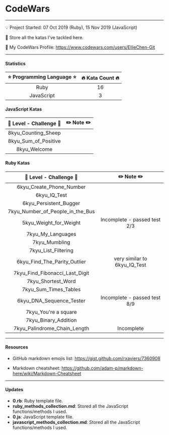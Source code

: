 # CodeWars

---
:bulb: Project Started: 07 Oct 2019 (Ruby), 15 Nov 2019 (JavaScript)

:love_letter: Store all the katas I've tackled here.

:whale: My CodeWars Profile: https://www.codewars.com/users/EllieChen-Git

---
#### Statistics

|    :star: Programming Language :star:        |     :fire: Kata Count :fire:     | 
|:--------------------------------------------:|:--------------------------------:|
|                Ruby                          |               16                 | 
|                JavaScript                    |                3                 | 

#### JavaScript Katas

|   :rocket: Level - Challenge :rocket:        |   :pencil2: Note :pencil2:       | 
|:--------------------------------------------:|:--------------------------------:|
|     8kyu_Counting_Sheep                      |                                  |
|     8kyu_Sum_of_Positive                     |                                  |
|     8kyu_Welcome                             |                                  |

#### Ruby Katas

|   :rocket: Level - Challenge :rocket:        |   :pencil2: Note :pencil2:       | 
|:--------------------------------------------:|:--------------------------------:|
|     6kyu_Create_Phone_Number                 |                                  |
|     6kyu_IQ_Test                             |                                  |
|     6kyu_Persistent_Bugger                   |                                  |
|     7kyu_Number_of_People_in_the_Bus         |                                  |
|     5kyu_Weight_for_Weight                   |    Incomplete - passed test 2/3  |
|     7kyu_My_Languages                        |                                  |
|     7kyu_Mumbling                            |                                  |
|     7kyu_List_Filtering                      |                                  |
|     6kyu_Find_The_Parity_Outlier             |    very similar to 6kyu_IQ_Test  |
|     7kyu_Find_Fibonacci_Last_Digit           |                                  |
|     7kyu_Shortest_Word                       |                                  |
|     7kyu_Sum_Times_Tables                    |                                  |
|     6kyu_DNA_Sequence_Tester                 |    Incomplete - passed test 8/9  |
|     7kyu_You're a square                     |                                  |
|     7kyu_Binary_Addition                     |                                  |
|     7kyu_Palindrome_Chain_Length             |    Incomplete                    |
---
#### Resources

- GitHub markdown emojis list: https://gist.github.com/rxaviers/7360908

- Markdown cheatsheet: https://github.com/adam-p/markdown-here/wiki/Markdown-Cheatsheet

---
#### Updates

- __0.rb__: Ruby template file.
- __ruby_methods_collection.md__: Stored all the JavaScript functions/methods I used.
- __0.js__: JavaScript template file.
- __javascript_methods_collection.md__: Stored all the JavaScript functions/methods I used.
